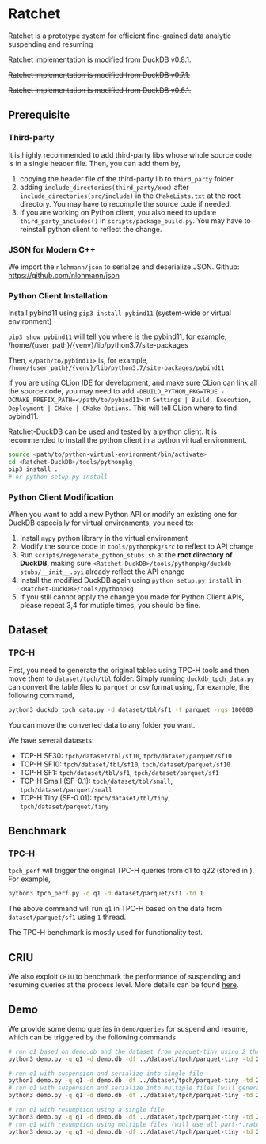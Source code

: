 
# Ratchet

Ratchet is a prototype system for efficient fine-grained data analytic suspending and resuming 

Ratchet implementation is modified from DuckDB v0.8.1.

~~Ratchet implementation is modified from DuckDB v0.7.1.~~

~~Ratchet implementation is modified from DuckDB v0.6.1.~~

## Prerequisite

### Third-party

It is highly recommended to add third-party libs whose whole source code is in a single header file. Then, you can add them by,

1. copying the header file of the third-party lib to `third_party` folder
2. adding `include_directories(third_party/xxx)` after `include_directories(src/include)` in the `CMakeLists.txt` at the root directory. You may have to recompile the source code if needed.
3. if you are working on Python client, you also need to update `third_party_includes()` in `scripts/package_build.py`. You may have to reinstall python client to reflect the change.

### JSON for Modern C++

We import the `nlohmann/json` to serialize and deserialize JSON. Github: https://github.com/nlohmann/json

### Python Client Installation

Install pybind11 using `pip3 install pybind11` (system-wide or virtual environment)

`pip3 show pybind11` will tell you where is the pybind11, for example, /home/{user_path}/{venv}/lib/python3.7/site-packages

Then, `</path/to/pybind11>` is, for example, `/home/{user_path}/{venv}/lib/python3.7/site-packages/pybind11`

If you are using CLion IDE for development, and make sure CLion can link all the source code, you may need to add `-DBUILD_PYTHON_PKG=TRUE -DCMAKE_PREFIX_PATH=</path/to/pybind11>` in `Settings | Build, Execution, Deployment | CMake | CMake Options`. This will tell CLion where to find pybind11. 

Ratchet-DuckDB can be used and tested by a python client. It is recommended to install the python client in a python virtual environment.

```bash
source <path/to/python-virtual-environment/bin/activate>
cd <Ratchet-DuckDB>/tools/pythonpkg 
pip3 install . 
# or python setup.py install
```

### Python Client Modification

When you want to add a new Python API or modify an existing one for DuckDB especially for virtual environments, you need to:
1. Install `mypy` python library in the virtual environment
2. Modify the source code in `tools/pythonpkg/src` to reflect to API change 
3. Run `scripts/regenerate_python_stubs.sh` at the **root directory of DuckDB**, making sure `<Ratchet-DuckDB>/tools/pythonpkg/duckdb-stubs/__init__.pyi` already reflect the API change 
4. Install the modified DuckDB again using `python setup.py install` in `<Ratchet-DuckDB>/tools/pythonpkg`
5. If you still cannot apply the change you made for Python Client APIs, please repeat 3,4 for mutiple times, you should be fine.

## Dataset

### TPC-H

First, you need to generate the original tables using TPC-H tools and then move them to `dataset/tpch/tbl` folder. Simply running `duckdb_tpch_data.py` can convert the table files to `parquet` or `csv` format using, for example, the following command,
```bash
python3 duckdb_tpch_data.py -d dataset/tbl/sf1 -f parquet -rgs 100000
```
You can move the converted data to any folder you want.

We have several datasets:

+ TCP-H SF30: `tpch/dataset/tbl/sf10`, `tpch/dataset/parquet/sf10` 
+ TCP-H SF10: `tpch/dataset/tbl/sf10`, `tpch/dataset/parquet/sf10` 
+ TCP-H SF1: `tpch/dataset/tbl/sf1`, `tpch/dataset/parquet/sf1`
+ TCP-H Small (SF-0.1): `tpch/dataset/tbl/small`, `tpch/dataset/parquet/small`
+ TCP-H Tiny (SF-0.01): `tpch/dataset/tbl/tiny`, `tpch/dataset/parquet/tiny`

## Benchmark

### TPC-H

`tpch_perf` will trigger the original TPC-H queries from q1 to q22 (stored in ). For example,
```bash
python3 tpch_perf.py -q q1 -d dataset/parquet/sf1 -td 1
```
The above command will run `q1` in TPC-H based on the data from `dataset/parquet/sf1` using `1` thread.

The TPC-H benchmark is mostly used for functionality test.

## CRIU

We also exploit `CRIU` to benchmark the performance of suspending and resuming queries at the process level. More details can be found [here](criu/README.md).

## Demo

We provide some demo queries in `demo/queries` for suspend and resume, which can be triggered by the following commands

```bash
# run q1 based on demo.db and the dataset from parquet-tiny using 2 threads
python3 demo.py -q q1 -d demo.db -df ../dataset/tpch/parquet-tiny -td 2

# run q1 with suspension and serialize into single file
python3 demo.py -q q1 -d demo.db -df ../dataset/tpch/parquet-tiny -td 2 -s -st 0 -se 0 -sl /home/ruiliu/Develop/ratchet-duckdb/ratchet/demo/demo.ratchet 
# run q1 with suspension and serialize into multiple files (will generate part-*.ratchet in demo folder)
python3 demo.py -q q1 -d demo.db -df ../dataset/tpch/parquet-tiny -td 2 -s -st 0 -se 0 -sl /home/ruiliu/Develop/ratchet-duckdb/ratchet/demo -psr

# run q1 with resumption using a single file
python3 demo.py -q q1 -d demo.db -df ../dataset/tpch/parquet-tiny -td 2 -r -rl /home/ruiliu/Develop/ratchet-duckdb/ratchet/demo/demo.ratchet
# run q1 with resumption using multiple files (will use all part-*.ratchet in the demo folder)
python3 demo.py -q q1 -d demo.db -df ../dataset/tpch/parquet-tiny -td 2 -r -rl /home/ruiliu/Develop/ratchet-duckdb/ratchet/demo -psr
```



